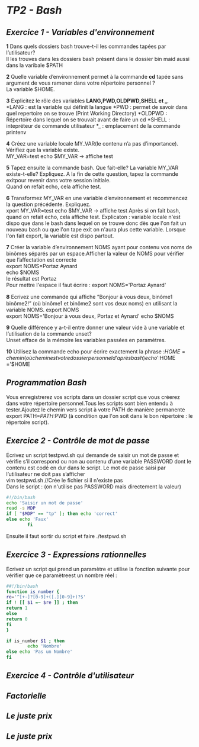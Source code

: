 *TP2 - Bash*
============

*Exercice 1 - Variables d'environnement*
------------

**1**
Dans quels dossiers bash trouve-t-il les commandes tapées par l’utilisateur?  
Il les trouves dans les dossiers bash présent dans le dossier bin maid aussi dans la varibale $PATH

**2**
Quelle variable d’environnement permet à la commande **cd** tapée sans argument de vous ramener dans votre répertoire personnel ?  
La variable $HOME.

**3**
Explicitez le rôle des variables **LANG,PWD,OLDPWD,SHELL et _**.  
*LANG : est la variable qui définit la langue
*PWD : permet de savoir dans quel repertoire on se trouve (Print Working Directory)
*OLDPWD : Répertoire dans lequel on se trouvait avant de faire un cd
*SHELL : intepréteur de commande utilisateur
*_ : emplacement de la commande printenv

**4**
Créez une variable locale MY_VAR(le contenu n’a pas d’importance). Vérifiez que la variable existe.  
MY_VAR=test
echo $MY_VAR -> affiche test

**5**
Tapez ensuite la commande bash. Que fait-elle? La variable MY_VAR existe-t-elle? Expliquez. A la fin de cette question, tapez la commande exitpour revenir dans votre session initiale.  
Quand on refait echo, cela affiche test.

**6**
Transformez MY_VAR en une variable d’environnement et recommencez la question précédente. Expliquez.  
xport MY_VAR=test
echo $MY_VAR -> affiche test
Après si on fait bash, quand on refait echo, cela affiche test.
Explicaton : variable locale n'est dispo que dans le bash dans lequel on se trouve donc dès que l'on fait un nouveau bash ou que l'on tape exit on n'aura plus cette variable. Lorsque l'on fait export, la variable est dispo partout.

**7**
Créer la variable d’environnement NOMS ayant pour contenu vos noms de binômes séparés par un espace.Afficher la valeur de NOMS pour vérifier que l’affectation est correcte  
export NOMS=Portaz Aynard  
echo $NOMS  
le résultat est Portaz  
Pour mettre l'espace il faut écrire : export NOMS='Portaz Aynard'

**8**
Ecrivez une commande qui aﬀiche ”Bonjour à vous deux, binôme1 binôme2!” (où binôme1 et binôme2 sont vos deux noms) en utilisant la variable NOMS.  export NOMS  
export NOMS='Bonjour à vous deux, Portaz et Aynard'
echo $NOMS

**9**
Quelle différence y a-t-il entre donner une valeur vide à une variable et l’utilisation de la commande unset?  
Unset efface de la mémoire les variables passées en paramètres. 

**10**
Utilisez la commande echo pour écrire exactement la phrase :$HOME =chemin (où chemin est votre dossier personnel d’après bash)  
echo ':$HOME ='$HOME


*Programmation Bash*
------------
Vous enregistrerez vos scripts dans un dossier script que vous créerez dans votre répertoire personnel.Tous les scripts sont bien entendu à tester.Ajoutez le chemin vers script à votre PATH de manière permanente  
export PATH=$PATH:$PWD (à condition que l'on soit dans le bon répertoire : le répertoire script).

*Exercice 2 - Contrôle de mot de passe*
------------
Écrivez un script testpwd.sh qui demande de saisir un mot de passe et vérifie s’il correspond ou non au contenu d’une variable PASSWORD dont le contenu est codé en dur dans le script. Le mot de passe saisi par l’utilisateur ne doit pas s’afficher    
vim testpwd.sh //Crée le fichier si il n'existe pas  
Dans le script : (on n'utilise pas PASSWORD mais directement la valeur)   
```bash
#!/bin/bash
echo 'Saisir un mot de passe'
read -s MDP
if [ "$MDP" == "tp" ]; then echo 'correct'
else echo 'Faux'
        fi
```
Ensuite il faut sortir du script et faire ./testpwd.sh  


*Exercice 3 - Expressions rationnelles*
------------
Ecrivez un script qui prend un paramètre et utilise la fonction suivante pour vérifier que ce paramètreest un nombre réel :  
```bash  
##!/bin/bash
function is_number {
re='^[+-]?[0-9]+([.][0-9]+)?$'
if ! [[ $1 =~ $re ]] ; then 
return 1 
else 
return 0
fi
}

if is_number $1 ; then
        echo 'Nombre' 
else echo 'Pas un Nombre'
fi

```


*Exercice 4 - Contrôle d'utilisateur*
------------


*Factorielle*
------------


*Le juste prix*
------------


*Le juste prix*
------------


